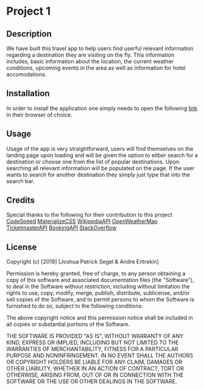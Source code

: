 # Project 1
## Description
We have built this travel app to help users find userful relevant information regarding a destination they are visiting on the fly. This information includes, basic information about the location, the current weather conditions, upcoming events in the area as well as information for hotel accomodations.

## Installation
In order to install the application one simply needs to open the following [link](https://andrethetallguy.github.io/Project-1/) in their browser of choice.

## Usage
Usage of the app is very straightforward, users will find themselves on the landing page upon loading and will be given the option to eitber search for a destination or choose one from the list of popular destinations. Upon searching all relevant information will be populated on the page. If the user wants to search for another destination they simply just type that into the search bar.

## Credits
Special thanks to the following for their contribution to this project
[CodeSpeed](https://www.codespeedy.com/how-to-replace-space-with-20-in-javascript/)
[MaterializeCSS](https://materializecss.com/)
[WikipediaAPI](https://www.mediawiki.org/wiki/API:Main_page)
[OpenWeatherMap](https://openweathermap.org/api)
[TicketmasterAPI](https://developer.ticketmaster.com/products-and-docs/apis/getting-started/)
[BookingAPI](https://developers.booking.com/api/index.html)
[StackOverflow](https://stackoverflow.com/questions/18558417/get-first-word-of-string/18558427)

## License
Copyright (c) [2019] [Joshua Patrick Segel & Andre Entrekin]

Permission is hereby granted, free of charge, to any person obtaining a copy
of this software and associated documentation files (the "Software"), to deal
in the Software without restriction, including without limitation the rights
to use, copy, modify, merge, publish, distribute, sublicense, and/or sell
copies of the Software, and to permit persons to whom the Software is
furnished to do so, subject to the following conditions:

The above copyright notice and this permission notice shall be included in all
copies or substantial portions of the Software.

THE SOFTWARE IS PROVIDED "AS IS", WITHOUT WARRANTY OF ANY KIND, EXPRESS OR
IMPLIED, INCLUDING BUT NOT LIMITED TO THE WARRANTIES OF MERCHANTABILITY,
FITNESS FOR A PARTICULAR PURPOSE AND NONINFRINGEMENT. IN NO EVENT SHALL THE
AUTHORS OR COPYRIGHT HOLDERS BE LIABLE FOR ANY CLAIM, DAMAGES OR OTHER
LIABILITY, WHETHER IN AN ACTION OF CONTRACT, TORT OR OTHERWISE, ARISING FROM,
OUT OF OR IN CONNECTION WITH THE SOFTWARE OR THE USE OR OTHER DEALINGS IN THE
SOFTWARE.